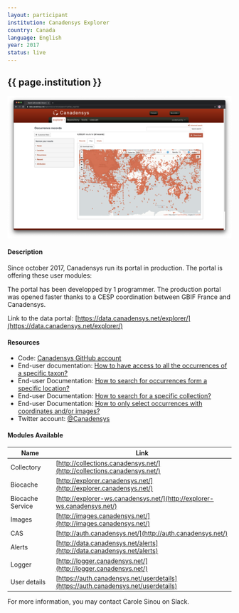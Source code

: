 ```yaml
---
layout: participant
institution: Canadensys Explorer
country: Canada
language: English
year: 2017
status: live
---
```


## {{ page.institution }}

[![Canadensys](../assets/img/participants/canadensys.png)](https://canadensys.net)

#### Description 
Since october 2017, Canadensys run its portal in production. The portal is offering these user modules:

The portal has been developped by 1 programmer.
The production portal was opened faster thanks to a CESP coordination between GBIF France and Canadensys.

Link to the data portal: [https://data.canadensys.net/explorer/](https://data.canadensys.net/explorer/)

#### Resources

- Code: [Canadensys GitHub account](https://github.com/canadensys)
- End-user documentation: [How to have access to all the occurrences of a specific taxon?](https://community.canadensys.net/2017/tutorial-n1-how-to-have-access-to-all-the-occurrences-of-a-specific-taxon)
- End-user Documentation: [How to search for occurrences form a specific location?](https://community.canadensys.net/2018/tutorial-n2-how-to-search-for-occurrences-form-a-specific-location)
- End-user Documentation: [How to search for a specific collection?](https://community.canadensys.net/2018/tutorial-n3-how-to-search-for-a-specific-collection)
- End-user Documentation: [How to only select occurrences with coordinates and/or images?](https://community.canadensys.net/2018/tutorial-n4-how-to-only-select-occurrences-with-coordinates-and-or-images)
- Twitter account: [@Canadensys](https://twitter.com/Canadensys)


#### Modules Available 

| Name              | Link                                                                               | 
| ------------------|------------------------------------------------------------------------------------|
| Collectory		| [http://collections.canadensys.net/](http://collections.canadensys.net/)           |
| Biocache          | [http://explorer.canadensys.net/](http://explorer.canadensys.net/)                 |
| Biocache Service  | [http://explorer-ws.canadensys.net/](http://explorer-ws.canadensys.net/)           |
| Images            | [http://images.canadensys.net/](http://images.canadensys.net/)                     |
| CAS               | [http://auth.canadensys.net/](http://auth.canadensys.net/)                         |
| Alerts            | [http://data.canadensys.net/alerts](http://data.canadensys.net/alerts)             |
| Logger            | [http://logger.canadensys.net/](http://logger.canadensys.net/)                     |
| User details      | [https://auth.canadensys.net/userdetails](https://auth.canadensys.net/userdetails) |


For more information, you may contact Carole Sinou on Slack.
